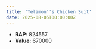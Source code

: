 ```yaml
---
title: 'Telamon''s Chicken Suit'
date: 2025-08-05T00:00:00Z
---
```

- **RAP**: 824557
- **Value**: 670000
